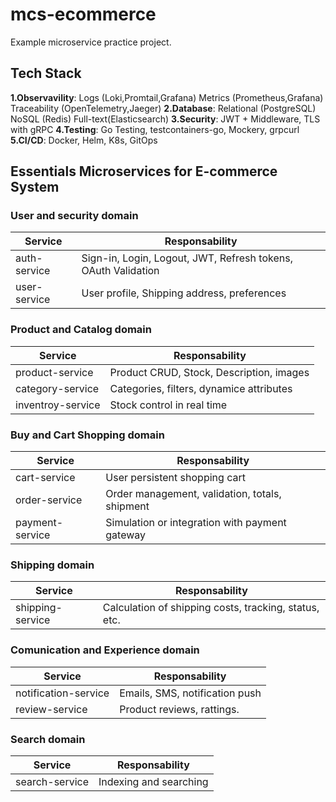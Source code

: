 # mcs-ecommerce

Example microservice practice project.

## Tech Stack

**1.Observavility**: Logs (Loki,Promtail,Grafana) Metrics (Prometheus,Grafana) Traceability (OpenTelemetry,Jaeger)
**2.Database**: Relational (PostgreSQL) NoSQL (Redis) Full-text(Elasticsearch)
**3.Security**: JWT + Middleware, TLS with gRPC
**4.Testing**: Go Testing, testcontainers-go, Mockery, grpcurl
**5.CI/CD**: Docker, Helm, K8s, GitOps

## Essentials Microservices for E-commerce System

### User and security domain

| Service | Responsability |
| --- | --- |
| auth-service | Sign-in, Login, Logout, JWT, Refresh tokens, OAuth Validation |
| user-service | User profile, Shipping address, preferences |

### Product and Catalog domain

| Service | Responsability |
| --- | --- |
| product-service | Product CRUD, Stock, Description, images |
| category-service | Categories, filters, dynamice attributes |
| inventroy-service | Stock control in real time |

### Buy and Cart Shopping domain

| Service | Responsability|
| --- | ---- |
| cart-service | User persistent shopping cart |
| order-service | Order management, validation, totals, shipment |
| payment-service | Simulation or integration with payment gateway |

### Shipping domain

| Service | Responsability |
| --- | --- |
| shipping-service | Calculation of shipping costs, tracking, status, etc. |

### Comunication and Experience domain

| Service | Responsability |
| --- | --- |
| notification-service | Emails, SMS, notification push |
| review-service | Product reviews, rattings. |

### Search domain

| Service | Responsability |
| --- | --- |
| search-service | Indexing and searching |
